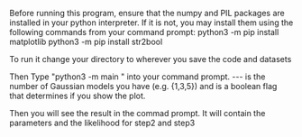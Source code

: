 Before running this program, ensure that the numpy and PIL packages are installed in your python interpreter.
If it is not, you may install them using the following commands from your command prompt:
python3 -m pip install matplotlib
python3 -m pip install str2bool

To run it change your directory to wherever you save the code and datasets

Then Type "python3 -m main <arg1> <arg2>" into your command prompt.
---<arg1> is the number of Gaussian models you have (e.g. {1,3,5}) and <arg2> is a boolean flag that determines if you show the plot.

Then you will see the result in the commad prompt. It will contain the parameters and the likelihood for step2 and step3
